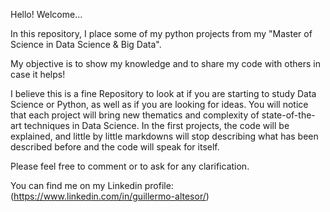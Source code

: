 Hello! Welcome...

In this repository, I place some of my python projects from my "Master of Science in Data Science & Big Data". 

My objective is to show my knowledge and to share my code with others in case it helps!

I believe this is a fine Repository to look at if you are starting to study Data Science or Python, as well as if you are looking for ideas. You will notice that each project will bring new thematics and complexity of state-of-the-art techniques in Data Science. In the first projects, the code will be explained, and little by little markdowns will stop describing what has been described before and the code will speak for itself.

Please feel free to comment or to ask for any clarification. 

You can find me on my Linkedin profile: (https://www.linkedin.com/in/guillermo-altesor/)
